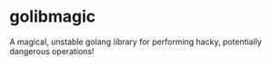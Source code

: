 # golibmagic
A magical, unstable golang library for performing hacky, potentially dangerous operations!

